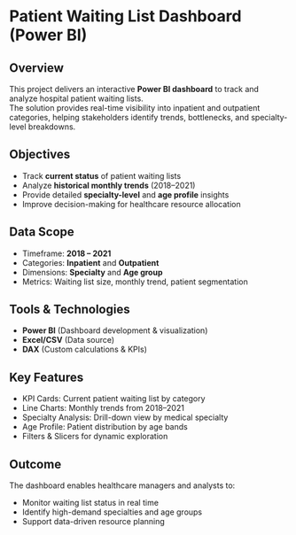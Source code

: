 # Patient Waiting List Dashboard (Power BI)

## Overview
This project delivers an interactive **Power BI dashboard** to track and analyze hospital patient waiting lists.  
The solution provides real-time visibility into inpatient and outpatient categories, helping stakeholders identify trends, bottlenecks, and specialty-level breakdowns.

## Objectives
- Track **current status** of patient waiting lists
- Analyze **historical monthly trends** (2018–2021)
- Provide detailed **specialty-level** and **age profile** insights
- Improve decision-making for healthcare resource allocation

## Data Scope
- Timeframe: **2018 – 2021**
- Categories: **Inpatient** and **Outpatient**
- Dimensions: **Specialty** and **Age group**
- Metrics: Waiting list size, monthly trend, patient segmentation

## Tools & Technologies
- **Power BI** (Dashboard development & visualization)
- **Excel/CSV** (Data source)
- **DAX** (Custom calculations & KPIs)

## Key Features
- KPI Cards: Current patient waiting list by category
- Line Charts: Monthly trends from 2018–2021
- Specialty Analysis: Drill-down view by medical specialty
- Age Profile: Patient distribution by age bands
- Filters & Slicers for dynamic exploration

## Outcome
The dashboard enables healthcare managers and analysts to:
- Monitor waiting list status in real time
- Identify high-demand specialties and age groups
- Support data-driven resource planning

